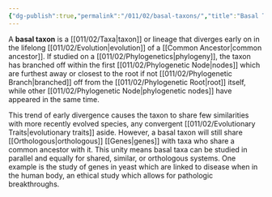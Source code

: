 ```yaml
---
{"dg-publish":true,"permalink":"/011/02/basal-taxons/","title":"Basal Taxons","tags":["BIOL422"],"created":"2024-09-26T13:45:04.068-07:00","updated":"2024-09-26T15:03:32.137-07:00"}
---
```


A **basal taxon** is a [[011/02/Taxa\|taxon]] or lineage that diverges early on in the lifelong [[011/02/Evolution\|evolution]] of a [[Common Ancestor\|common ancestor]]. If studied on a [[011/02/Phylogenetics\|phylogeny]], the taxon has branched off within the first [[011/02/Phylogenetic Node\|nodes]] which are furthest away or closest to the root if not [[011/02/Phylogenetic Branch\|branched]] off from the [[011/02/Phylogenetic Root\|root]] itself, while other [[011/02/Phylogenetic Node\|phylogenetic nodes]] have appeared in the same time.

This trend of early divergence causes the taxon to share few similarities with more recently evolved species, any convergent [[011/02/Evolutionary Traits\|evolutionary traits]] aside. However, a basal taxon will still share [[Orthologous\|orthologous]] [[Genes\|genes]] with taxa who share a common ancestor with it. This unity means basal taxa can be studied in parallel and equally for shared, similar, or orthologous systems. One example is the study of genes in yeast which are linked to disease when in the human body, an ethical study which allows for pathologic breakthroughs.